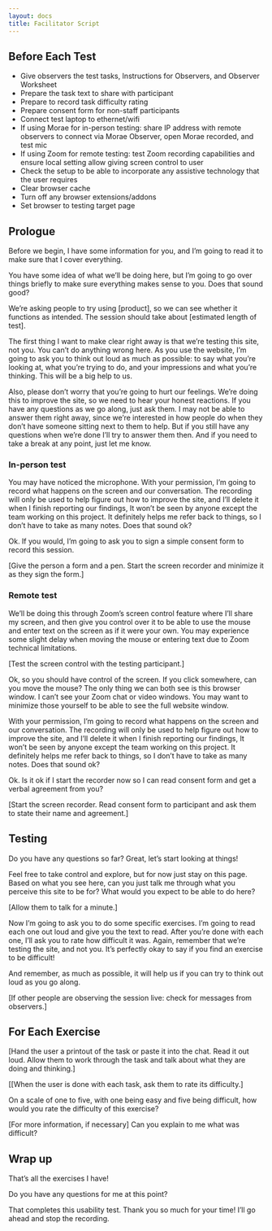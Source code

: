 ```yaml
---
layout: docs
title: Facilitator Script
---
```


## Before Each Test
- Give observers the test tasks, Instructions for Observers, and Observer Worksheet
- Prepare the task text to share with participant
- Prepare to record task difficulty rating
- Prepare consent form for non-staff participants
- Connect test laptop to ethernet/wifi
- If using Morae for in-person testing: share IP address with remote observers to connect via Morae Observer, open Morae recorded, and test mic
- If using Zoom for remote testing: test Zoom recording capabilities and ensure local setting allow giving screen control to user
- Check the setup to be able to incorporate any assistive technology that the user requires
- Clear browser cache
- Turn off any browser extensions/addons
- Set browser to testing target page

## Prologue

Before we begin, I have some information for you, and I’m going to read it to make sure that I cover everything.

You have some idea of what we’ll be doing here, but I’m going to go over things briefly to make sure everything makes sense to you. Does that sound good?

We’re asking people to try using [product], so we can see whether it functions as intended. The session should take about [estimated length of test].

The first thing I want to make clear right away is that we’re testing this site, not you. You can’t do anything wrong here. As you use the website, I’m going to ask you to think out loud as much as possible: to say what you’re looking at, what you’re trying to do, and your impressions and what you’re thinking. This will be a big help to us.

Also, please don’t worry that you’re going to hurt our feelings. We’re doing this to improve the site, so we need to hear your honest reactions. If you have any questions as we go along, just ask them. I may not be able to answer them right away, since we’re interested in how people do when they don’t have someone sitting next to them to help. But if you still have any questions when we’re done I’ll try to answer them then. And if you need to take a break at any point, just let me know.

### In-person test
You may have noticed the microphone. With your permission, I’m going to record what happens on the screen and our conversation. The recording will only be used to help figure out how to improve the site, and I’ll delete it when I finish reporting our findings, It won’t be seen by anyone except the team working on this project. It definitely helps me refer back to things, so I don’t have to take as many notes. Does that sound ok?

Ok. If you would, I’m going to ask you to sign a simple consent form to record this session.

[Give the person a form and a pen. Start the screen recorder and minimize it as they sign the form.]

### Remote test
We’ll be doing this through Zoom’s screen control feature where I’ll share my screen, and then give you control over it to be able to use the mouse and enter text on the screen as if it were your own. You may experience some slight delay when moving the mouse or entering text due to Zoom technical limitations.

[Test the screen control with the testing participant.]

Ok, so you should have control of the screen. If you click somewhere, can you move the mouse? The only thing we can both see is this browser window. I can’t see your Zoom chat or video windows. You may want to minimize those yourself to be able to see the full website window.

With your permission, I’m going to record what happens on the screen and our conversation. The recording will only be used to help figure out how to improve the site, and I’ll delete it when I finish reporting our findings, It won’t be seen by anyone except the team working on this project. It definitely helps me refer back to things, so I don’t have to take as many notes. Does that sound ok?

Ok. Is it ok if I start the recorder now so I can read consent form and get a verbal agreement from you?

[Start the screen recorder. Read consent form to participant and ask them to state their name and agreement.]

## Testing

Do you have any questions so far?
Great, let’s start looking at things!

Feel free to take control and explore, but for now just stay on this page. Based on what you see here, can you just talk me through what you perceive this site to be for? What would you expect to be able to do here?

[Allow them to talk for a minute.]

Now I’m going to ask you to do some specific exercises. I’m going to read each one out loud and give you the text to read. After you’re done with each one, I’ll ask you to rate how difficult it was. Again, remember that we’re testing the site, and not you. It’s perfectly okay to say if you find an exercise to be difficult!

And remember, as much as possible, it will help us if you can try to think out loud as you go along.

[If other people are observing the session live: check for messages from observers.]

## For Each Exercise

[Hand the user a printout of the task or paste it into the chat. Read it out loud. Allow them to work through the task and talk about what they are doing and thinking.]

[[When the user is done with each task, ask them to rate its difficulty.]

On a scale of one to five, with one being easy and five being difficult, how would you rate the difficulty of this exercise?

[For more information, if necessary]
Can you explain to me what was difficult?

## Wrap up
That’s all the exercises I have!

Do you have any questions for me at this point?

That completes this usability test. Thank you so much for your time! I’ll go ahead and stop the recording.
